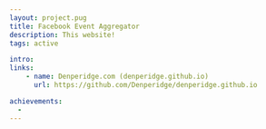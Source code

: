 ```yaml
---
layout: project.pug
title: Facebook Event Aggregator
description: This website!
tags: active

intro:
links:
    - name: Denperidge.com (denperidge.github.io)
      url: https://github.com/Denperidge/denperidge.github.io

achievements:
  - 
---
```

